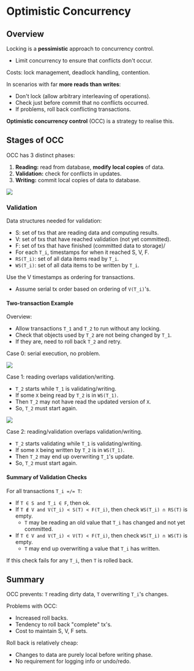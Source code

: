 # Optimistic Concurrency
## Overview
Locking is a **pessimistic** approach to concurrency control.
- Limit concurrency to ensure that conflicts don't occur.

Costs: lock management, deadlock handling, contention.

In scenarios with far **more reads than writes**:
- Don't lock (allow arbitrary interleaving of operations).
- Check just before commit that no conflicts occurred.
- If problems, roll back conflicting transactions.

**Optimistic concurrency control** (OCC) is a strategy to realise this.

## Stages of OCC
OCC has 3 distinct phases:
1. **Reading:** read from database, **modify local copies** of data.
2. **Validation:** check for conflicts in updates.
3. **Writing:** commit local copies of data to database.

![](https://cgi.cse.unsw.edu.au/~cs9315/21T1/lectures/tx-optimistic/Pics/txproc/occ-phases.png)

### Validation
Data structures needed for validation:
- S: set of txs that are reading data and computing results.
- V: set of txs that have reached validation (not yet committed).
- F: set of txs that have finished (committed data to storage)/
- For each ``T_i``, timestamps for when it reached S, V, F.
- ``RS(T_i)``: set of all data items read by ``T_i``.
- ``WS(T_i)``: set of all data items to be written by ``T_i``.

Use the V timestamps as ordering for transactions.
- Assume serial tx order based on ordering of ``V(T_i)``'s.

#### Two-transaction Example
Overview:
- Allow transactions ``T_1`` and ``T_2`` to run without any locking.
- Check that objects used by ``T_2`` are not being changed by ``T_1``.
- If they are, need to roll back ``T_2`` and retry.

Case 0: serial execution, no problem.

![](https://cgi.cse.unsw.edu.au/~cs9315/21T1/lectures/tx-optimistic/Pics/txproc/occ0.png)

Case 1: reading overlaps validation/writing.
- ``T_2`` starts while ``T_1`` is validating/writing.
- If some ``X`` being read by ``T_2`` is in ``WS(T_1)``.
- Then ``T_2`` may not have read the updated version of ``X``.
- So, ``T_2`` must start again.

![](https://cgi.cse.unsw.edu.au/~cs9315/21T1/lectures/tx-optimistic/Pics/txproc/occ1.png)

Case 2: reading/validation overlaps validation/writing.
- ``T_2`` starts validating while ``T_1`` is validating/writing.
- If some ``X`` being written by ``T_2`` is in ``WS(T_1)``.
- Then ``T_2`` may end up overwriting ``T_1``'s update.
- So, ``T_2`` must start again.

#### Summary of Validation Checks
For all transactions ``T_i =/= T``:
- If ``T ∈ S and T_i ∈ F``, then ok.
- If ``T ∉ V and V(T_i) < S(T) < F(T_i)``, then check ``WS(T_i) ∩ RS(T)`` is empty.
    - ``T`` may be reading an old value that ``T_i`` has changed and not yet committed.
- If ``T ∈ V and V(T_i) < V(T) < F(T_i)``, then check ``WS(T_i) ∩ WS(T)`` is empty.
    - ``T`` may end up overwriting a value that ``T_i`` has written.

If this check fails for any ``T_i``, then ``T`` is rolled back.

## Summary
OCC prevents: ``T`` reading dirty data, ``T`` overwriting ``T_i``'s changes.

Problems with OCC:
- Increased roll backs.
- Tendency to roll back "complete" tx's.
- Cost to maintain S, V, F sets.

Roll back is relatively cheap:
- Changes to data are purely local before writing phase.
- No requirement for logging info or undo/redo.
